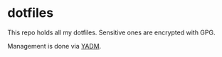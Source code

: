 # dotfiles

This repo holds all my dotfiles.
Sensitive ones are encrypted with GPG.

Management is done via [YADM](https://yadm.io/).
